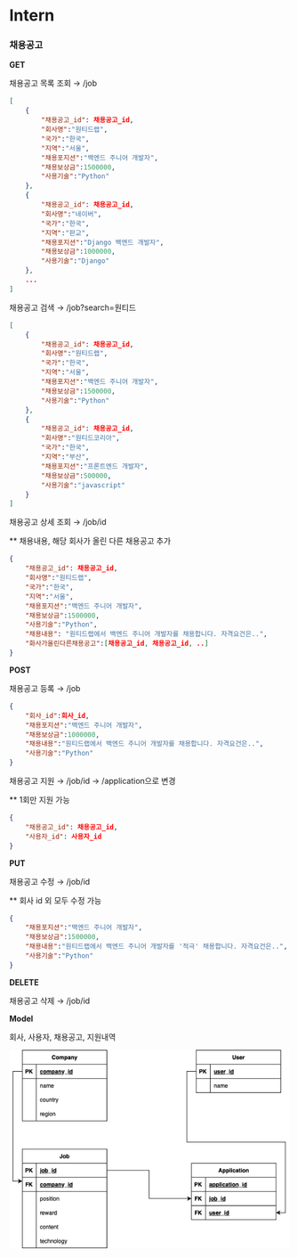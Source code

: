 # Intern

### 채용공고

**GET**

채용공고 목록 조회 → /job

```json
[
	{
		"채용공고_id": 채용공고_id,
		"회사명":"원티드랩",
		"국가":"한국",
		"지역":"서울",
		"채용포지션":"백엔드 주니어 개발자",
		"채용보상금":1500000,
		"사용기술":"Python"
	},
	{
		"채용공고_id": 채용공고_id,
		"회사명":"네이버",
		"국가":"한국",
		"지역":"판교",
		"채용포지션":"Django 백엔드 개발자",
		"채용보상금":1000000,
		"사용기술":"Django"
	},
	...
]
```

채용공고 검색 → /job?search=원티드

```json
[
	{
		"채용공고_id": 채용공고_id,
		"회사명":"원티드랩",
		"국가":"한국",
		"지역":"서울",
		"채용포지션":"백엔드 주니어 개발자",
		"채용보상금":1500000,
		"사용기술":"Python"
	},
	{
		"채용공고_id": 채용공고_id,
		"회사명":"원티드코리아",
		"국가":"한국",
		"지역":"부산",
		"채용포지션":"프론트엔드 개발자",
		"채용보상금":500000,
		"사용기술":"javascript"
	}
]
```

채용공고 상세 조회 → /job/id

** 채용내용, 해당 회사가 올린 다른 채용공고 추가

```json
{
	"채용공고_id": 채용공고_id,
	"회사명":"원티드랩",
	"국가":"한국",
	"지역":"서울",
	"채용포지션":"백엔드 주니어 개발자",
	"채용보상금":1500000,
	"사용기술":"Python",
	"채용내용": "원티드랩에서 백엔드 주니어 개발자를 채용합니다. 자격요건은..",
	"화사가올린다른채용공고":[채용공고_id, 채용공고_id, ..]
}
```

**POST**

채용공고 등록 → /job

```json
{
	"회사_id":회사_id,
	"채용포지션":"백엔드 주니어 개발자",
	"채용보상금":1000000,
	"채용내용":"원티드랩에서 백엔드 주니어 개발자를 채용합니다. 자격요건은..",
	"사용기술":"Python"
}
```

채용공고 지원 → /job/id → /application으로 변경

** 1회만 지원 가능

```json
{
	"채용공고_id": 채용공고_id,
	"사용자_id": 사용자_id
}
```

**PUT**

채용공고 수정 → /job/id

** 회사 id 외 모두 수정 가능

```json
{
	"채용포지션":"백엔드 주니어 개발자",
	"채용보상금":1500000,
	"채용내용":"원티드랩에서 백엔드 주니어 개발자를 '적극' 채용합니다. 자격요건은..",
	"사용기술":"Python"
}
```

**DELETE**

채용공고 삭제 → /job/id

**Model**

회사, 사용자, 채용공고, 지원내역

![intern.drawio.png](./intern.drawio.png)
